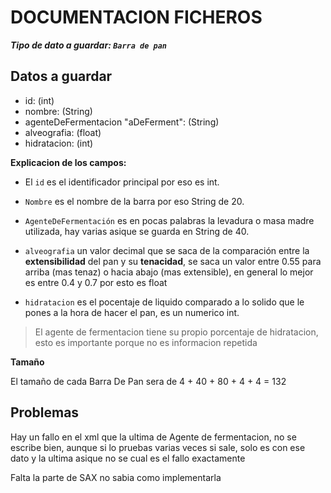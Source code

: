 # DOCUMENTACION FICHEROS

***Tipo de dato a guardar: `Barra de pan`***

## Datos a guardar

- id: (int)
- nombre: (String)
- agenteDeFermentacion "aDeFerment": (String)
- alveografia: (float)
- hidratacion: (int)

**Explicacion de los campos:**

- El `id` es el identificador principal por eso es int.

- `Nombre` es el nombre de la barra por eso String de 20.

- `AgenteDeFermentación` es en pocas palabras la levadura o masa madre utilizada, hay varias asique se guarda en String de 40.

- `alveografia` un valor decimal que se saca de la comparación entre la **extensibilidad** del pan y su **tenacidad**, se saca un valor entre 0.55 para arriba (mas tenaz) o hacia abajo (mas extensible), en general lo mejor es entre 0.4 y 0.7 por esto es float

- `hidratacion` es el pocentaje de liquido comparado a lo solido que le pones a la hora de hacer el pan, es un numerico int.

>El agente de fermentacion tiene su propio porcentaje de hidratacion, esto es importante porque no es informacion repetida

**Tamaño**

El tamaño de cada Barra De Pan sera de 4 + 40 + 80 + 4 + 4 = 132

## Problemas

Hay un fallo en el xml que la ultima de Agente de fermentacion, no se escribe bien, aunque si lo pruebas varias veces si sale, solo es con ese dato y la ultima asique no se cual es el fallo exactamente

Falta la parte de SAX no sabia como implementarla 